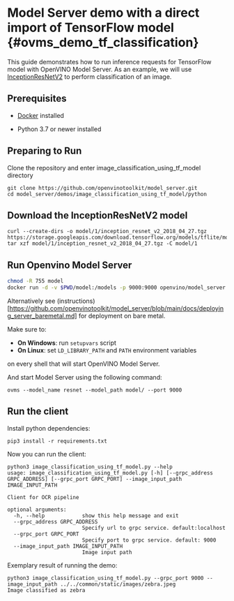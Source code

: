 # Model Server demo with a direct import of TensorFlow model {#ovms_demo_tf_classification}

This guide demonstrates how to run inference requests for TensorFlow model with OpenVINO Model Server.
As an example, we will use [InceptionResNetV2](https://storage.googleapis.com/download.tensorflow.org/models/tflite/model_zoo/upload_20180427/inception_resnet_v2_2018_04_27.tgz) to perform classification of an image.

## Prerequisites

- [Docker](https://docs.docker.com/engine/install/) installed

- Python 3.7 or newer installed

## Preparing to Run

Clone the repository and enter image_classification_using_tf_model directory

```console
git clone https://github.com/openvinotoolkit/model_server.git
cd model_server/demos/image_classification_using_tf_model/python
```

## Download the InceptionResNetV2 model

```console
curl --create-dirs -o model/1/inception_resnet_v2_2018_04_27.tgz https://storage.googleapis.com/download.tensorflow.org/models/tflite/model_zoo/upload_20180427/inception_resnet_v2_2018_04_27.tgz
tar xzf model/1/inception_resnet_v2_2018_04_27.tgz -C model/1
```

## Run Openvino Model Server

```bash
chmod -R 755 model
docker run -d -v $PWD/model:/models -p 9000:9000 openvino/model_server:latest --model_path /models --model_name resnet --port 9000
```

Alternatively see (instructions)[https://github.com/openvinotoolkit/model_server/blob/main/docs/deploying_server_baremetal.md] for deployment on bare metal.

Make sure to:

- **On Windows**: run `setupvars` script
- **On Linux**: set `LD_LIBRARY_PATH` and `PATH` environment variables

on every shell that will start OpenVINO Model Server.

And start Model Server using the following command:
```console
ovms --model_name resnet --model_path model/ --port 9000
```

## Run the client

Install python dependencies:
```console
pip3 install -r requirements.txt
``` 

Now you can run the client:
```console
python3 image_classification_using_tf_model.py --help
usage: image_classification_using_tf_model.py [-h] [--grpc_address GRPC_ADDRESS] [--grpc_port GRPC_PORT] --image_input_path IMAGE_INPUT_PATH

Client for OCR pipeline

optional arguments:
  -h, --help            show this help message and exit
  --grpc_address GRPC_ADDRESS
                        Specify url to grpc service. default:localhost
  --grpc_port GRPC_PORT
                        Specify port to grpc service. default: 9000
  --image_input_path IMAGE_INPUT_PATH
                        Image input path
```

Exemplary result of running the demo:
```console
python3 image_classification_using_tf_model.py --grpc_port 9000 --image_input_path ../../common/static/images/zebra.jpeg
Image classified as zebra
```
